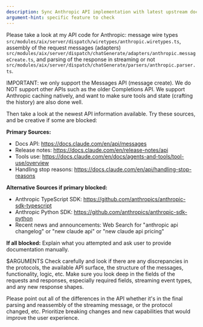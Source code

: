 ```yaml
---
description: Sync Anthropic API implementation with latest upstream documentation
argument-hint: specific feature to check
---
```


Please take a look at my API code for Anthropic: message wire types `src/modules/aix/server/dispatch/wiretypes/anthropic.wiretypes.ts`, assembly of the request messages (adapters) `src/modules/aix/server/dispatch/chatGenerate/adapters/anthropic.messageCreate.ts`, and parsing of the response in streaming or not `src/modules/aix/server/dispatch/chatGenerate/parsers/anthropic.parser.ts`.

IMPORTANT: we only support the Messages API (message create). We do NOT support other APIs such as the older Completions API.
We support Anthropic caching natively, and want to make sure tools and state (crafting the history) are also done well.

Then take a look at the newest API information available. Try these sources, and be creative if some are blocked:

**Primary Sources:**
- Docs API: https://docs.claude.com/en/api/messages
- Release notes: https://docs.claude.com/en/release-notes/api
- Tools use: https://docs.claude.com/en/docs/agents-and-tools/tool-use/overview
- Handling stop reasons: https://docs.claude.com/en/api/handling-stop-reasons

**Alternative Sources if primary blocked:**
- Anthropic TypeScript SDK: https://github.com/anthropics/anthropic-sdk-typescript
- Anthropic Python SDK: https://github.com/anthropics/anthropic-sdk-python
- Recent news and announcements: Web Search for "anthropic api changelog" or "new claude api" or "new claude api pricing"

**If all blocked:** Explain what you attempted and ask user to provide documentation manually.

$ARGUMENTS
Check carefully and look if there are any discrepancies in the protocols, the available API surface, the structure of the messages, functionality, logic, etc.
Make sure you look deep in the fields of the requests and responses, especially required fields, streaming event types, and any new response shapes.

Please point out all of the differences in the API whether it's in the final parsing and reassembly of the streaming message, or the protocol changed, etc.
Prioritize breaking changes and new capabilities that would improve the user experience.